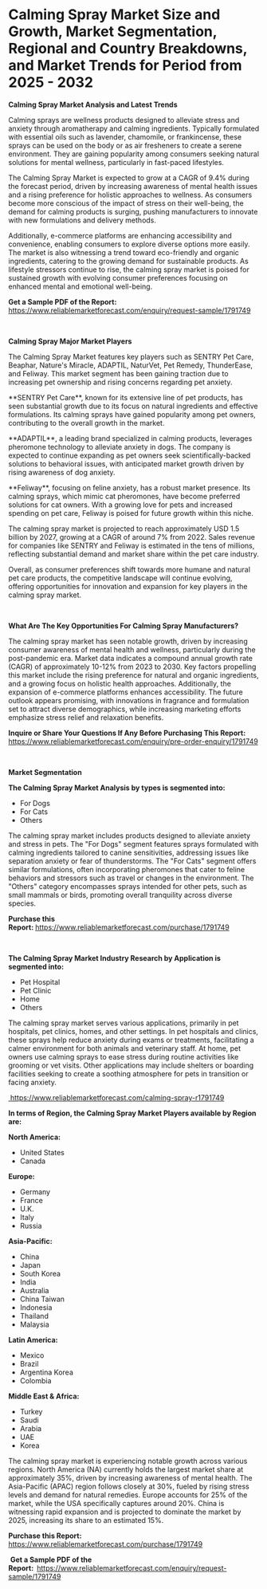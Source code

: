 <p><h1>Calming Spray Market Size and Growth, Market Segmentation, Regional and Country Breakdowns, and Market Trends for Period from 2025 -  2032</h1></p><p><strong>Calming Spray Market Analysis and Latest Trends</strong></p>
<p><p>Calming sprays are wellness products designed to alleviate stress and anxiety through aromatherapy and calming ingredients. Typically formulated with essential oils such as lavender, chamomile, or frankincense, these sprays can be used on the body or as air fresheners to create a serene environment. They are gaining popularity among consumers seeking natural solutions for mental wellness, particularly in fast-paced lifestyles.</p><p>The Calming Spray Market is expected to grow at a CAGR of 9.4% during the forecast period, driven by increasing awareness of mental health issues and a rising preference for holistic approaches to wellness. As consumers become more conscious of the impact of stress on their well-being, the demand for calming products is surging, pushing manufacturers to innovate with new formulations and delivery methods. </p><p>Additionally, e-commerce platforms are enhancing accessibility and convenience, enabling consumers to explore diverse options more easily. The market is also witnessing a trend toward eco-friendly and organic ingredients, catering to the growing demand for sustainable products. As lifestyle stressors continue to rise, the calming spray market is poised for sustained growth with evolving consumer preferences focusing on enhanced mental and emotional well-being.</p></p>
<p><strong>Get a Sample PDF of the Report:&nbsp;</strong> <a href="https://www.reliablemarketforecast.com/enquiry/request-sample/1791749?utm_campaign=2307&utm_medium=2&utm_source=Github&utm_content=ia&utm_term=19042025&utm_id=calming-spray">https://www.reliablemarketforecast.com/enquiry/request-sample/1791749</a></p>
<p>&nbsp;</p>
<p><strong>Calming Spray Major Market Players</strong></p>
<p><p>The Calming Spray Market features key players such as SENTRY Pet Care, Beaphar, Nature's Miracle, ADAPTIL, NaturVet, Pet Remedy, ThunderEase, and Feliway. This market segment has been gaining traction due to increasing pet ownership and rising concerns regarding pet anxiety.</p><p>**SENTRY Pet Care**, known for its extensive line of pet products, has seen substantial growth due to its focus on natural ingredients and effective formulations. Its calming sprays have gained popularity among pet owners, contributing to the overall growth in the market. </p><p>**ADAPTIL**, a leading brand specialized in calming products, leverages pheromone technology to alleviate anxiety in dogs. The company is expected to continue expanding as pet owners seek scientifically-backed solutions to behavioral issues, with anticipated market growth driven by rising awareness of dog anxiety.</p><p>**Feliway**, focusing on feline anxiety, has a robust market presence. Its calming sprays, which mimic cat pheromones, have become preferred solutions for cat owners. With a growing love for pets and increased spending on pet care, Feliway is poised for future growth within this niche.</p><p>The calming spray market is projected to reach approximately USD 1.5 billion by 2027, growing at a CAGR of around 7% from 2022. Sales revenue for companies like SENTRY and Feliway is estimated in the tens of millions, reflecting substantial demand and market share within the pet care industry. </p><p>Overall, as consumer preferences shift towards more humane and natural pet care products, the competitive landscape will continue evolving, offering opportunities for innovation and expansion for key players in the calming spray market.</p></p>
<p>&nbsp;</p>
<p><strong>What Are The Key Opportunities For Calming Spray Manufacturers?</strong></p>
<p><p>The calming spray market has seen notable growth, driven by increasing consumer awareness of mental health and wellness, particularly during the post-pandemic era. Market data indicates a compound annual growth rate (CAGR) of approximately 10-12% from 2023 to 2030. Key factors propelling this market include the rising preference for natural and organic ingredients, and a growing focus on holistic health approaches. Additionally, the expansion of e-commerce platforms enhances accessibility. The future outlook appears promising, with innovations in fragrance and formulation set to attract diverse demographics, while increasing marketing efforts emphasize stress relief and relaxation benefits.</p></p>
<p><strong>Inquire or Share Your Questions If Any Before Purchasing This Report:</strong> <a href="https://www.reliablemarketforecast.com/enquiry/pre-order-enquiry/1791749?utm_campaign=2307&utm_medium=2&utm_source=Github&utm_content=ia&utm_term=19042025&utm_id=calming-spray">https://www.reliablemarketforecast.com/enquiry/pre-order-enquiry/1791749</a></p>
<p>&nbsp;</p>
<p><strong>Market Segmentation</strong></p>
<p><strong>The Calming Spray Market Analysis by types is segmented into:</strong></p>
<p><ul><li>For Dogs</li><li>For Cats</li><li>Others</li></ul></p>
<p><p>The calming spray market includes products designed to alleviate anxiety and stress in pets. The "For Dogs" segment features sprays formulated with calming ingredients tailored to canine sensitivities, addressing issues like separation anxiety or fear of thunderstorms. The "For Cats" segment offers similar formulations, often incorporating pheromones that cater to feline behaviors and stressors such as travel or changes in the environment. The "Others" category encompasses sprays intended for other pets, such as small mammals or birds, promoting overall tranquility across diverse species.</p></p>
<p><strong>Purchase this Report:&nbsp;</strong><a href="https://www.reliablemarketforecast.com/purchase/1791749?utm_campaign=2307&utm_medium=2&utm_source=Github&utm_content=ia&utm_term=19042025&utm_id=calming-spray">https://www.reliablemarketforecast.com/purchase/1791749</a></p>
<p>&nbsp;</p>
<p><strong>The Calming Spray Market Industry Research by Application is segmented into:</strong></p>
<p><ul><li>Pet Hospital</li><li>Pet Clinic</li><li>Home</li><li>Others</li></ul></p>
<p><p>The calming spray market serves various applications, primarily in pet hospitals, pet clinics, homes, and other settings. In pet hospitals and clinics, these sprays help reduce anxiety during exams or treatments, facilitating a calmer environment for both animals and veterinary staff. At home, pet owners use calming sprays to ease stress during routine activities like grooming or vet visits. Other applications may include shelters or boarding facilities seeking to create a soothing atmosphere for pets in transition or facing anxiety.</p></p>
<p><a href="https://www.reliablemarketforecast.com/calming-spray-r1791749?utm_campaign=2307&utm_medium=2&utm_source=Github&utm_content=ia&utm_term=19042025&utm_id=calming-spray">&nbsp;https://www.reliablemarketforecast.com/calming-spray-r1791749</a></p>
<p><strong>In terms of Region, the Calming Spray Market Players available by Region are:</strong></p>
<p>
    <p> <strong> North America: </strong>
        <ul>
            <li>United States</li>
            <li>Canada</li>
        </ul>
        </p> 
    <p> <strong> Europe: </strong>
        <ul>
            <li>Germany</li>
            <li>France</li>
            <li>U.K.</li>
            <li>Italy</li>
            <li>Russia</li>
        </ul>
        </p> 
    <p> <strong> Asia-Pacific: </strong>
        <ul>
            <li>China</li>
            <li>Japan</li>
            <li>South Korea</li>
            <li>India</li>
            <li>Australia</li>
            <li>China Taiwan</li>
            <li>Indonesia</li>
            <li>Thailand</li>
            <li>Malaysia</li>
        </ul>
        </p> 
    <p> <strong> Latin America: </strong>
        <ul>
            <li>Mexico</li>
            <li>Brazil</li>
            <li>Argentina Korea</li>
            <li>Colombia</li>
        </ul>
        </p> 
    <p> <strong> Middle East & Africa: </strong>
        <ul>
            <li>Turkey</li>
            <li>Saudi</li>
            <li>Arabia</li>
            <li>UAE</li>
            <li>Korea</li>
        </ul>
    </p>
    </p>
<p><p>The calming spray market is experiencing notable growth across various regions. North America (NA) currently holds the largest market share at approximately 35%, driven by increasing awareness of mental health. The Asia-Pacific (APAC) region follows closely at 30%, fueled by rising stress levels and demand for natural remedies. Europe accounts for 25% of the market, while the USA specifically captures around 20%. China is witnessing rapid expansion and is projected to dominate the market by 2025, increasing its share to an estimated 15%.</p></p>
<p><strong>Purchase this Report: </strong><a href="https://www.reliablemarketforecast.com/purchase/1791749?utm_campaign=2307&utm_medium=2&utm_source=Github&utm_content=ia&utm_term=19042025&utm_id=calming-spray">https://www.reliablemarketforecast.com/purchase/1791749</a></p>
<p>&nbsp;<strong>Get a Sample PDF of the Report:&nbsp;&nbsp;</strong><a href="https://www.reliablemarketforecast.com/enquiry/request-sample/1791749?utm_campaign=2307&utm_medium=2&utm_source=Github&utm_content=ia&utm_term=19042025&utm_id=calming-spray">https://www.reliablemarketforecast.com/enquiry/request-sample/1791749</a></p>
<p><strong></strong></p>
<p><p></p><p></p><p></p></p>